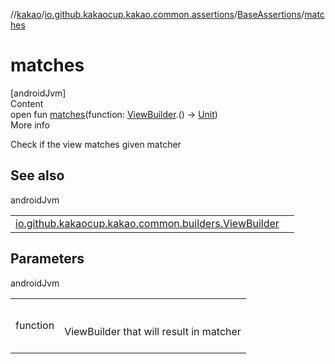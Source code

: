 //[kakao](../../../index.md)/[io.github.kakaocup.kakao.common.assertions](../index.md)/[BaseAssertions](index.md)/[matches](matches.md)



# matches  
[androidJvm]  
Content  
open fun [matches](matches.md)(function: [ViewBuilder](../../io.github.kakaocup.kakao.common.builders/-view-builder/index.md).() -> [Unit](https://kotlinlang.org/api/latest/jvm/stdlib/kotlin/-unit/index.html))  
More info  


Check if the view matches given matcher



## See also  
  
androidJvm  
  
| | |
|---|---|
| <a name="io.github.kakaocup.kakao.common.assertions/BaseAssertions/matches/#kotlin.Function1[io.github.kakaocup.kakao.common.builders.ViewBuilder,kotlin.Unit]/PointingToDeclaration/"></a>[io.github.kakaocup.kakao.common.builders.ViewBuilder](../../io.github.kakaocup.kakao.common.builders/-view-builder/index.md)| <a name="io.github.kakaocup.kakao.common.assertions/BaseAssertions/matches/#kotlin.Function1[io.github.kakaocup.kakao.common.builders.ViewBuilder,kotlin.Unit]/PointingToDeclaration/"></a>|
  


## Parameters  
  
androidJvm  
  
| | |
|---|---|
| <a name="io.github.kakaocup.kakao.common.assertions/BaseAssertions/matches/#kotlin.Function1[io.github.kakaocup.kakao.common.builders.ViewBuilder,kotlin.Unit]/PointingToDeclaration/"></a>function| <a name="io.github.kakaocup.kakao.common.assertions/BaseAssertions/matches/#kotlin.Function1[io.github.kakaocup.kakao.common.builders.ViewBuilder,kotlin.Unit]/PointingToDeclaration/"></a><br><br>ViewBuilder that will result in matcher<br><br>|
  
  



